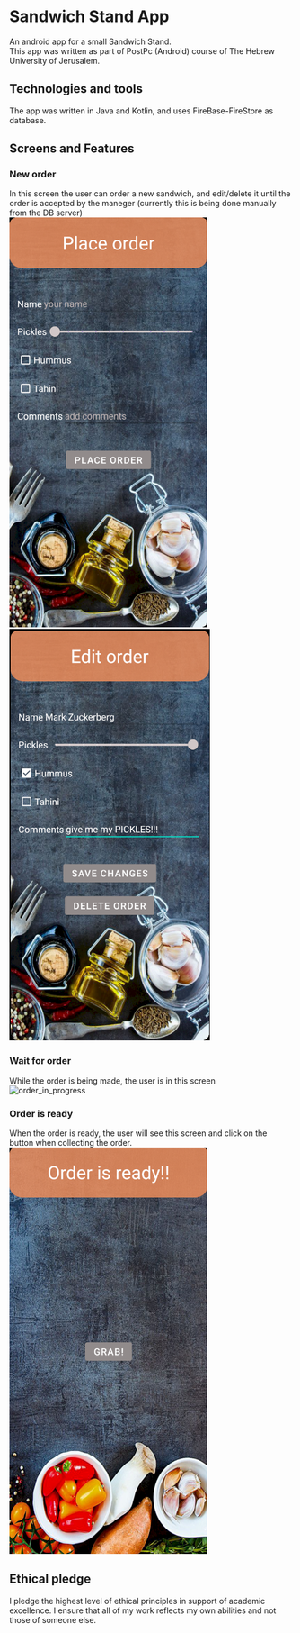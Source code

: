 # Sandwich Stand App
An android app for a small Sandwich Stand.</br>
This app was written as part of PostPc (Android) course of The Hebrew University of Jerusalem.

## Technologies and tools
The app was written in Java and Kotlin, and uses FireBase-FireStore as database.

## Screens and Features
### New order
In this screen the user can order a new sandwich, and edit/delete it until the order is accepted by the maneger (currently this is being done manually from the DB server)</br>
![place_order](https://github.com/IdoSagiv/order-sandwich-app/blob/main/screenshots/place_order.png?raw=true)
![edit_order](https://github.com/IdoSagiv/order-sandwich-app/blob/main/screenshots/edit_order.png?raw=true)
### Wait for order
While the order is being made, the user is in this screen</br>
![order_in_progress](https://github.com/IdoSagiv/order-sandwich-app/blob/main/screenshots/in_progress.gif?raw=true)
### Order is ready
When the order is ready, the user will see this screen and click on the button when collecting the order.</br>
![order_ready](https://github.com/IdoSagiv/order-sandwich-app/blob/main/screenshots/ready.png?raw=true)

## Ethical pledge
I pledge the highest level of ethical principles in support of academic excellence. I ensure that all of my work reflects my own abilities and not those of someone else.
